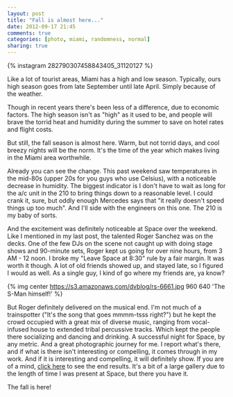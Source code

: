 ```yaml
---
layout: post
title: "Fall is almost here..."
date: 2012-09-17 21:45
comments: true
categories: [photo, miami, randomness, normal]
sharing: true 
---
```


{% instagram 282790307458843405_31120127 %}

Like a lot of tourist areas, Miami has a high and low season. Typically, ours high season goes from late September until late April. Simply because of the weather. 

Though in recent years there's been less of a difference, due to economic factors. The high season isn't as "high" as it used to be, and people will brave the torrid heat and humidity during the summer to save on hotel rates and flight costs. 

But still, the fall season is almost here. Warm, but not torrid days, and cool breezy nights will be the norm. It's the time of the year which makes living in the Miami area worthwhile.

Already you can see the change. This past weekend saw temperatures in the mid-80s (upper 20s for you guys who use Celsius), with a noticeable decrease in humidity. The biggest indicator is I don't have to wait as long for the a/c unit in the 210 to bring things down to a reasonable level. I could crank it, sure, but oddly enough Mercedes says that "it really doesn't speed things up too much". And I'll side with the engineers on this one. The 210 is my baby of sorts. 

And the excitement was definitely noticeable at Space over the weekend. Like I mentioned in my last post, the talented Roger Sanchez was on the decks. One of the few DJs on the scene not caught up with doing stage shows and 90-minute sets, Roger kept us going for over nine hours, from 3 AM - 12 noon. I broke my "Leave Space at 8:30" rule by a fair margin. It was worth it though. A lot of old friends showed up, and stayed late, so I figured I would as well. As a single guy, I kind of go where my friends are, ya know? 

{% img center https://s3.amazonaws.com/dvblog/rs-6661.jpg 960 640 'The S-Man himself!' %}

But Roger definitely delivered on the musical end. I'm not much of a trainspotter ("It's the song that goes mmmm-tsss right?") but he kept the crowd occupied with a great mix of diverse music, ranging from vocal-infused house to extended tribal percussive tracks. Which kept the people there socializing and dancing and drinking. A successful night for Space, by any metric. And a great photographic journey for me. I report what's there, and if what is there isn't interesting or compelling, it comes through in my work. And if it is interesting and compelling, it will definitely show. If you are of a mind, <a href="http://seenightlife.com/users/pod/albums/roger-sanchez-returns-to-space">click here</a> to see the end results. It's a bit of a large gallery due to the length of time I was present at Space, but there you have it. 

The fall is here!

